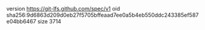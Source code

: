 version https://git-lfs.github.com/spec/v1
oid sha256:9d6863d209d0eb27f5705bffeaad7ee0a5b4eb550ddc243385ef587e04bb6467
size 3714

